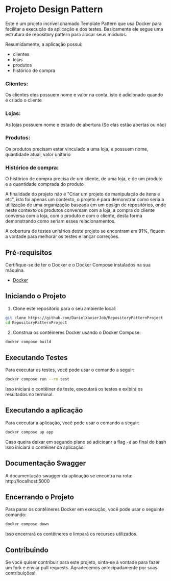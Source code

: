# Projeto Design Pattern

Este é um projeto incrível chamado Template Pattern que usa Docker para facilitar a execução da aplicação e dos testes.
Basicamente ele segue uma estrutura de repository pattern para alocar seus módulos.

Resumidamente, a aplicação possui:

- clientes
- lojas
- produtos
- histórico de compra


### Clientes:
Os clientes eles possuem nome e valor na conta, isto é adicionado quando é criado o cliente

### Lojas:
As lojas possuem nome e estado de abertura (Se elas estão abertas ou não)

### Produtos:
Os produtos precisam estar vinculado a uma loja, e possuem nome, quantidade atual, valor unitário

### Histórico de compra:
O histórico de compra precisa de um cliente, de uma loja, e de um produto e a quantidade comprada do produto

A finalidade do projeto não é "Criar um projeto de manipulação de itens e etc", isto foi apenas um contexto, o projeto
é para demonstrar como seria a utilização de uma organização baseada em um design de repositórios, onde neste contexto
os produtos conversam com a loja, a compra do cliente conversa com a loja, com o produto e com o cliente, desta forma
demonstrando como seriam esses relacionamentos.

A cobertura de testes unitários deste projeto se encontram em 91%, fiquem a vontade para melhorar os testes e lançar 
correções.

## Pré-requisitos

Certifique-se de ter o Docker e o Docker Compose instalados na sua máquina.

- [Docker](https://docs.docker.com/get-docker/)

## Iniciando o Projeto

1. Clone este repositório para o seu ambiente local:

```bash
git clone https://github.com/DanielXavierJob/RepositoryPatternProject
cd RepositoryPatternProject
```

2. Construa os contêineres Docker usando o Docker Compose:

```bash
docker compose build
```

## Executando Testes

Para executar os testes, você pode usar o comando a seguir:

```bash
docker compose run --rm test
```

Isso iniciará o contêiner de teste, executará os testes e exibirá os resultados no terminal.

## Executando a aplicação

Para executar a aplicação, você pode usar o comando a seguir:

```bash
docker compose up app
```
Caso queira deixar em segundo plano só adicioanr a flag ```-d``` ao final do bash
Isso iniciará o contêiner da aplicação.

## Documentação Swagger

A documentação swagger da aplicação se encontra na rota: http://localhost:5000

## Encerrando o Projeto

Para parar os contêineres Docker em execução, você pode usar o seguinte comando:

```bash
docker compose down
```

Isso encerrará os contêineres e limpará os recursos utilizados.

## Contribuindo

Se você quiser contribuir para este projeto, sinta-se à vontade para fazer um fork e enviar pull requests. Agradecemos antecipadamente por suas contribuições!

```